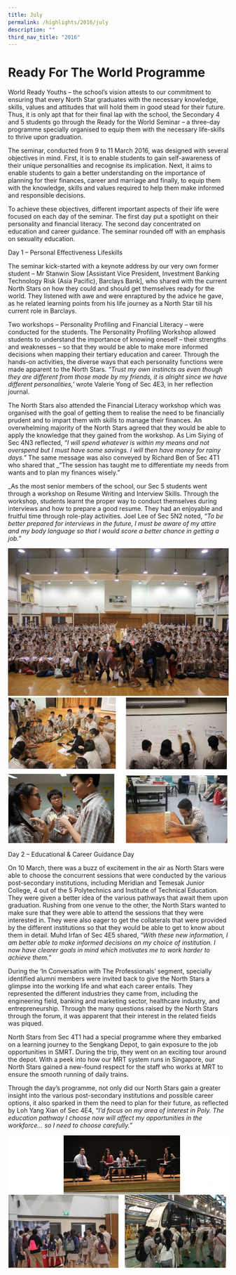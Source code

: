 ```yaml
---
title: July
permalink: /highlights/2016/july
description: ""
third_nav_title: "2016"
---
```

# Ready For The World Programme

World Ready Youths – the school’s vision attests to our commitment to ensuring that every North Star graduates with the necessary knowledge, skills, values and attitudes that will hold them in good stead for their future. Thus, it is only apt that for their final lap with the school, the Secondary 4 and 5 students go through the Ready for the World Seminar – a three-day programme specially organised to equip them with the necessary life-skills to thrive upon graduation.  
  
The seminar, conducted from 9 to 11 March 2016, was designed with several objectives in mind. First, it is to enable students to gain self-awareness of their unique personalities and recognise its implication. Next, it aims to enable students to gain a better understanding on the importance of planning for their finances, career and marriage and finally, to equip them with the knowledge, skills and values required to help them make informed and responsible decisions.  
  
To achieve these objectives, different important aspects of their life were focused on each day of the seminar. The first day put a spotlight on their personality and financial literacy. The second day concentrated on education and career guidance. The seminar rounded off with an emphasis on sexuality education.

Day 1 – Personal Effectiveness Lifeskills  
  
The seminar kick-started with a keynote address by our very own former student – Mr Stanwin Siow \[Assistant Vice President, Investment Banking Technology Risk (Asia Pacific), Barclays Bank\], who shared with the current North Stars on how they could and should get themselves ready for the world. They listened with awe and were enraptured by the advice he gave, as he related learning points from his life journey as a North Star till his current role in Barclays.

Two workshops – Personality Profiling and Financial Literacy – were conducted for the students. The Personality Profiling Workshop allowed students to understand the importance of knowing oneself – their strengths and weaknesses – so that they would be able to make more informed decisions when mapping their tertiary education and career. Through the hands-on activities, the diverse ways that each personality functions were made apparent to the North Stars. _“Trust my own instincts as even though they are different from those made by my friends, it is alright since we have different personalities,’_ wrote Valerie Yong of Sec 4E3, in her reflection journal.  
  
The North Stars also attended the Financial Literacy workshop which was organised with the goal of getting them to realise the need to be financially prudent and to impart them with skills to manage their finances. An overwhelming majority of the North Stars agreed that they would be able to apply the knowledge that they gained from the workshop. As Lim Siying of Sec 4N3 reflected, _“I will spend whatever is within my means and not overspend but I must have some savings. I will then have money for rainy days.”_ The same message was also conveyed by Richard Ben of Sec 4T1 who shared that _“The session has taught me to differentiate my needs from wants and to plan my finances wisely.”  
  
_As the most senior members of the school, our Sec 5 students went through a workshop on Resume Writing and Interview Skills. Through the workshop, students learnt the proper way to conduct themselves during interviews and how to prepare a good resume. They had an enjoyable and fruitful time through role-play activities. Joel Lee of Sec 5N2 noted, _“To be better prepared for interviews in the future, I must be aware of my attire and my body language so that I would score a better chance in getting a job.”_

![](/images/rwy.jpeg)
![](/images/rwy1.jpeg)

Day 2 – Educational & Career Guidance Day  
  
On 10 March, there was a buzz of excitement in the air as North Stars were able to choose the concurrent sessions that were conducted by the various post-secondary institutions, including Meridian and Temesak Junior College, 4 out of the 5 Polytechnics and Institute of Technical Education. They were given a better idea of the various pathways that await them upon graduation. Rushing from one venue to the other, the North Stars wanted to make sure that they were able to attend the sessions that they were interested in. They were also eager to get the collaterals that were provided by the different institutions so that they would be able to get to know about them in detail. Muhd Irfan of Sec 4E5 shared, “_With these new information, I am better able to make informed decisions on my choice of institution. I now have clearer goals in mind which motivates me to work harder to achieve them.”_  
  
During the ‘In Conversation with The Professionals’ segment, specially identified alumni members were invited back to give the North Stars a glimpse into the working life and what each career entails. They represented the different industries they came from, including the engineering field, banking and marketing sector, healthcare industry, and entrepreneurship. Through the many questions raised by the North Stars through the forum, it was apparent that their interest in the related fields was piqued.  
  
North Stars from Sec 4T1 had a special programme where they embarked on a learning journey to the Sengkang Depot, to gain exposure to the job opportunities in SMRT. During the trip, they went on an exciting tour around the depot. With a peek into how our MRT system runs in Singapore, our North Stars gained a new-found respect for the staff who works at MRT to ensure the smooth running of daily trains.  
  
Through the day’s programme, not only did our North Stars gain a greater insight into the various post-secondary institutions and possible career options, it also sparked in them the need to plan for their future, as reflected by Loh Yang Xian of Sec 4E4, _“I’d focus on my area of interest in Poly. The education pathway I choose now will affect my opportunities in the workforce… so I need to choose carefully.”_

![](/images/rwy2.jpeg)